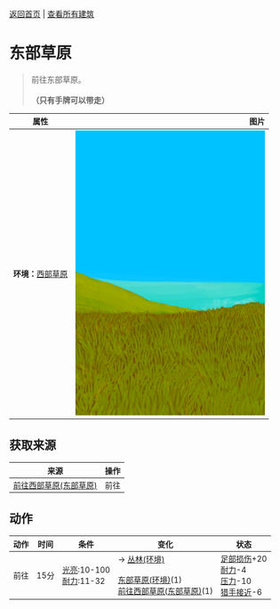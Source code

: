 [返回首页](index.md)   |  [查看所有建筑](building.md)
# 东部草原  
> 前往东部草原。<br><br><b>（只有手牌可以带走）</b>  
  
  属性  |   图片   
 ----  |  ----:   
 **环境：**[西部草原](GrasslandsW.md)  |  ![](Sprite/GrasslandsEastern.png)   
  
## 获取来源  
来源  |  操作  
----  |  ----  
[前往西部草原(东部草原)](Path_GrasslandsEToGrasslandsW.md)  |  前往  
## 动作  
动作  |  时间  |  条件  |  变化  |  状态  
----  |  ----  |  ----  |  ----  |  ----  
前往  |  15分  |  [光亮](Light.md):10-100<br>[耐力](Stamina.md):11-32  |  → [丛林(环境)](Env_Jungle.md)<br><br>[东部草原(环境)](Env_GrasslandsE.md)(1)<br>[前往西部草原(东部草原)](Path_GrasslandsEToGrasslandsW.md)(1)  |  [足部损伤](FootDamage.md)+20<br>[耐力](Stamina.md)-4<br>[压力](Stress.md)-10<br>[猎手接近](HuntersProximity.md)-6  

